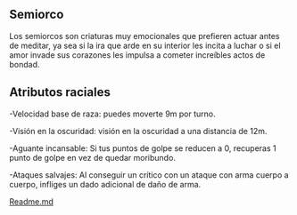 Semiorco
-
Los semiorcos son criaturas muy emocionales que prefieren actuar antes de meditar, ya sea si la ira que arde en su interior les incita a luchar o si el amor invade sus corazones les impulsa a cometer increíbles actos de bondad.

Atributos raciales
-
-Velocidad base de raza: puedes moverte 9m por turno.

-Visión en la oscuridad: visión en la oscuridad a una distancia de 12m.

-Aguante incansable: Si tus puntos de golpe se reducen a 0, recuperas 1 punto de golpe en vez de quedar moribundo.

-Ataques salvajes: Al conseguir un crítico con un ataque con arma cuerpo a cuerpo, infliges un dado adicional de daño de arma.

[Readme.md](README.md)